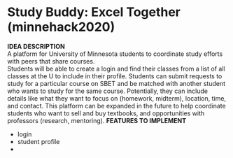 # Study Buddy: Excel Together (minnehack2020)
__IDEA DESCRIPTION__  
A platform for University of Minnesota students to coordinate study efforts with peers that share courses.  
Students will be able to create a login and find their classes from a list of all classes at the U to include in their profile. Students can submit requests to study for a particular course on SBET and be matched with another student who wants to study for the same course. Potentially, they can include details like what they want to focus on (homework, midterm), location, time, and contact. This platform can be expanded in the future to help coordinate students who want to sell and buy textbooks, and opportunities with professors (research, mentoring).
__FEATURES TO IMPLEMENT__  
* login  
* student profile
* 
